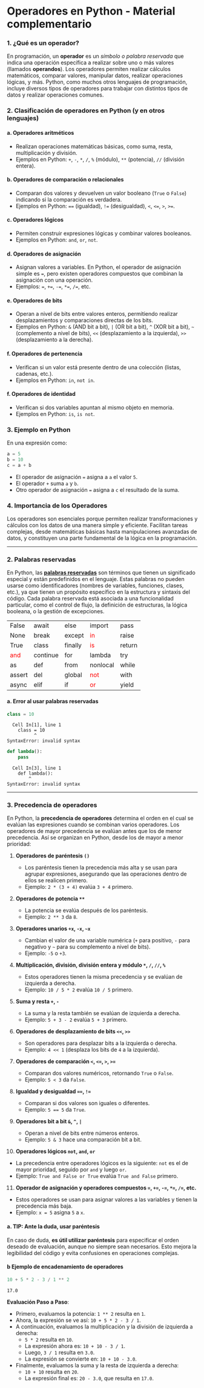 # Operadores en Python - Material complementario

### 1. ¿Qué es un operador?

En programación, un **operador** es un *símbolo o palabra reservada* que indica una operación específica a realizar sobre uno o más valores (llamados **operandos**). Los operadores permiten realizar cálculos matemáticos, comparar valores, manipular datos, realizar operaciones lógicas, y más. Python, como muchos otros lenguajes de programación, incluye diversos tipos de operadores para trabajar con distintos tipos de datos y realizar operaciones comunes.

### 2. Clasificación de operadores en Python (y en otros lenguajes)

#### a. **Operadores aritméticos**
   - Realizan operaciones matemáticas básicas, como suma, resta, multiplicación y división.
   - Ejemplos en Python: `+`, `-`, `*`, `/`, `%` (módulo), `**` (potencia), `//` (división entera).

#### b. **Operadores de comparación o relacionales**
   - Comparan dos valores y devuelven un valor booleano (`True` o `False`) indicando si la comparación es verdadera.
   - Ejemplos en Python: `==` (igualdad), `!=` (desigualdad), `<`, `<=`, `>`, `>=`.

#### c. **Operadores lógicos**
   - Permiten construir expresiones lógicas y combinar valores booleanos.
   - Ejemplos en Python: `and`, `or`, `not`.

#### d. **Operadores de asignación**
   - Asignan valores a variables. En Python, el operador de asignación simple es `=`, pero existen operadores compuestos que combinan la asignación con una operación.
   - Ejemplos: `=`, `+=`, `-=`, `*=`, `/=`, etc.

#### e. **Operadores de bits**
   - Operan a nivel de bits entre valores enteros, permitiendo realizar desplazamientos y comparaciones directas de los bits.
   - Ejemplos en Python: `&` (AND bit a bit), `|` (OR bit a bit), `^` (XOR bit a bit), `~` (complemento a nivel de bits), `<<` (desplazamiento a la izquierda), `>>` (desplazamiento a la derecha).

#### f. **Operadores de pertenencia**
   - Verifican si un valor está presente dentro de una colección (listas, cadenas, etc.).
   - Ejemplos en Python: `in`, `not in`.

#### f. **Operadores de identidad**
   - Verifican si dos variables apuntan al mismo objeto en memoria.
   - Ejemplos en Python: `is`, `is not`.

### 3. Ejemplo en Python

En una expresión como:

```python
a = 5
b = 10
c = a + b
```

- El operador de asignación `=` asigna a `a` el valor `5`.
- El operador `+` suma `a` y `b`.
- Otro operador de asignación `=` asigna a `c` el resultado de la suma.

### 4. Importancia de los Operadores
Los operadores son esenciales porque permiten realizar transformaciones y cálculos con los datos de una manera simple y eficiente. Facilitan tareas complejas, desde matemáticas básicas hasta manipulaciones avanzadas de datos, y constituyen una parte fundamental de la lógica en la programación.

---

### 2. Palabras reservadas

En Python, las **[palabras reservadas](https://docs.python.org/es/3/reference/lexical_analysis.html#keywords)** son términos que tienen un significado especial y están predefinidos en el lenguaje. Estas palabras no pueden usarse como identificadores (nombres de variables, funciones, clases, etc.), ya que tienen un propósito específico en la estructura y sintaxis del código. Cada palabra reservada está asociada a una funcionalidad particular, como el control de flujo, la definición de estructuras, la lógica booleana, o la gestión de excepciones.

<table>
    <tr>
        <td>False</td>
        <td>await</td>
        <td>else</td>
        <td>import</td>
        <td>pass</td>
    </tr>
    <tr>
        <td>None</td>
        <td>break</td>
        <td>except</td>
        <td><span style="color:red">in</span></td>
        <td>raise</td>
    </tr>
    <tr>
        <td>True</td>
        <td>class</td>
        <td>finally</td>
        <td><span style="color:red">is</span></td>
        <td>return</td>
    </tr>
    <tr>
        <td><span style="color:red">and</span></td>
        <td>continue</td>
        <td>for</td>
        <td>lambda</td>
        <td>try</td>
    </tr>
    <tr>
        <td>as</td>
        <td>def</td>
        <td>from</td>
        <td>nonlocal</td>
        <td>while</td>
    </tr>
    <tr>
        <td>assert</td>
        <td>del</td>
        <td>global</td>
        <td><span style="color:red">not</span></td>
        <td>with</td>
    </tr>
    <tr>
        <td>async</td>
        <td>elif</td>
        <td>if</td>
        <td><span style="color:red">or</span></td>
        <td>yield</td>
    </tr>
</table>

#### a. Error al usar palabras reservadas


```python
class = 10
```


      Cell In[1], line 1
        class = 10
              ^
    SyntaxError: invalid syntax




```python
def lambda():
    pass
```


      Cell In[3], line 1
        def lambda():
            ^
    SyntaxError: invalid syntax



---

### 3. Precedencia de operadores

En Python, la **precedencia de operadores** determina el orden en el cual se evalúan las expresiones cuando se combinan varios operadores. Los operadores de mayor precedencia se evalúan antes que los de menor precedencia. Así se organizan en Python, desde los de mayor a menor prioridad:

1. **Operadores de paréntesis `()`**
   - Los paréntesis tienen la precedencia más alta y se usan para agrupar expresiones, asegurando que las operaciones dentro de ellos se realicen primero.
   - Ejemplo: `2 * (3 + 4)` evalúa `3 + 4` primero.

2. **Operadores de potencia `**`**
   - La potencia se evalúa después de los paréntesis.
   - Ejemplo: `2 ** 3` da `8`.

3. **Operadores unarios `+x`, `-x`, `~x`**
   - Cambian el valor de una variable numérica (`+` para positivo, `-` para negativo y `~` para su complemento a nivel de bits).
   - Ejemplo: `-5` o `+3`.

4. **Multiplicación, división, división entera y módulo `*`, `/`, `//`, `%`**
   - Estos operadores tienen la misma precedencia y se evalúan de izquierda a derecha.
   - Ejemplo: `10 / 5 * 2` evalúa `10 / 5` primero.

5. **Suma y resta `+`, `-`**
   - La suma y la resta también se evalúan de izquierda a derecha.
   - Ejemplo: `5 + 3 - 2` evalúa `5 + 3` primero.

6. **Operadores de desplazamiento de bits `<<`, `>>`**
   - Son operadores para desplazar bits a la izquierda o derecha.
   - Ejemplo: `4 << 1` (desplaza los bits de `4` a la izquierda).

7. **Operadores de comparación `<`, `<=`, `>`, `>=`**
   - Comparan dos valores numéricos, retornando `True` o `False`.
   - Ejemplo: `5 < 3` da `False`.

8. **Igualdad y desigualdad `==`, `!=`**
   - Comparan si dos valores son iguales o diferentes.
   - Ejemplo: `5 == 5` da `True`.

9. **Operadores bit a bit `&`, `^`, `|`**
   - Operan a nivel de bits entre números enteros.
   - Ejemplo: `5 & 3` hace una comparación bit a bit.

10. **Operadores lógicos `not`, `and`, `or`**
   - La precedencia entre operadores lógicos es la siguiente: `not` es el de mayor prioridad, seguido por `and` y luego `or`.
   - Ejemplo: `True and False or True` evalúa `True and False` primero.

11. **Operador de asignación y operadores compuestos `=`, `+=`, `-=`, `*=`, `/=`, etc.**
   - Estos operadores se usan para asignar valores a las variables y tienen la precedencia más baja.
   - Ejemplo: `x = 5` asigna `5` a `x`.


#### a. TIP: Ante la duda, usar paréntesis

En caso de duda, **es útil utilizar paréntesis** para especificar el orden deseado de evaluación, aunque no siempre sean necesarios. Esto mejora la legibilidad del código y evita confusiones en operaciones complejas.

#### b Ejemplo de encadenamiento de operadores


```python
10 + 5 * 2 - 3 / 1 ** 2
```




    17.0




**Evaluación Paso a Paso**:
   - Primero, evaluamos la potencia: `1 ** 2` resulta en `1`.
   - Ahora, la expresión se ve así: `10 + 5 * 2 - 3 / 1`.
   - A continuación, evaluamos la multiplicación y la división de izquierda a derecha:
     - `5 * 2` resulta en `10`.
     - La expresión ahora es: `10 + 10 - 3 / 1`.
     - Luego, `3 / 1` resulta en `3.0`.
     - La expresión se convierte en: `10 + 10 - 3.0`.
   - Finalmente, evaluamos la suma y la resta de izquierda a derecha:
     - `10 + 10` resulta en `20`.
     - La expresión final es: `20 - 3.0`, que resulta en `17.0`.
